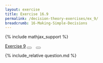```yaml
---
layout: exercise
title: Exercise 16.9
permalink: /decision-theory-exercises/ex_9/
breadcrumb: 16-Making-Simple-Decisions
---
```


{% include mathjax_support %}

<div class="card">
<div class="card-header p-2">
<a href='#' class="p-2">Exercise 9</a>
<button type="button" class="btn btn-dark float-right" title="Solve this Exercise" onclick="solve('ex16.9');" href="#"><i id="ex16.9" class="fas fa-pen" style="color:white"></i></button>
<a class="edit_question" href="#"><button type="button" class="btn btn-dark float-right" title="Edit this Question"  style="margin-left:10px; margin-right:10px;" onclick="edit('ex16.9');" href="#"><i id="ex16.9" class="far fa-edit" style="color:white"></i></button></a>
</div>
<div class="card-body">
<p class="card-text">{% include_relative question.md %}</p>
</div>
</div>
<br>
